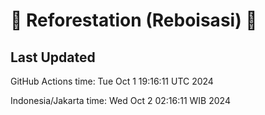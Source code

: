 
# 🌳 Reforestation (Reboisasi) 🌲

## Last Updated

GitHub Actions time: Tue Oct  1 19:16:11 UTC 2024

Indonesia/Jakarta time: Wed Oct  2 02:16:11 WIB 2024
